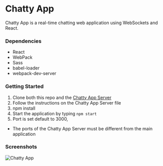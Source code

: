 # Chatty App
 
Chatty App is a real-time chatting web application using WebSockets and React.

### Dependencies
* React
* WebPack
* Sass
* babel-loader
* webpack-dev-server

### Getting Started

1. Clone both this repo and the [Chatty App Server](https://github.com/PeterHjHan/chattyApp_server) 
2. Follow the instructions on the Chatty App Server file
3. npm install
4. Start the application by typing `npm start`
5. Port is set default to 3000,

* The ports of the Chatty App Server must be different from the main application

### Screenshots

![Chatty App](chattyApp/build/chatty_app_main.png)